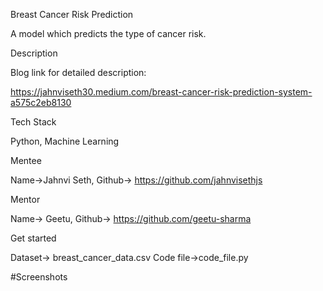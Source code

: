Breast Cancer Risk Prediction

A model which predicts the type of cancer risk.

Description

Blog link for detailed description:

https://jahnviseth30.medium.com/breast-cancer-risk-prediction-system-a575c2eb8130

Tech Stack

Python, Machine Learning

Mentee

Name->Jahnvi Seth, Github-> https://github.com/jahnvisethjs

Mentor

Name-> Geetu, Github-> https://github.com/geetu-sharma

Get started

Dataset-> breast_cancer_data.csv
Code file->code_file.py

#Screenshots 
